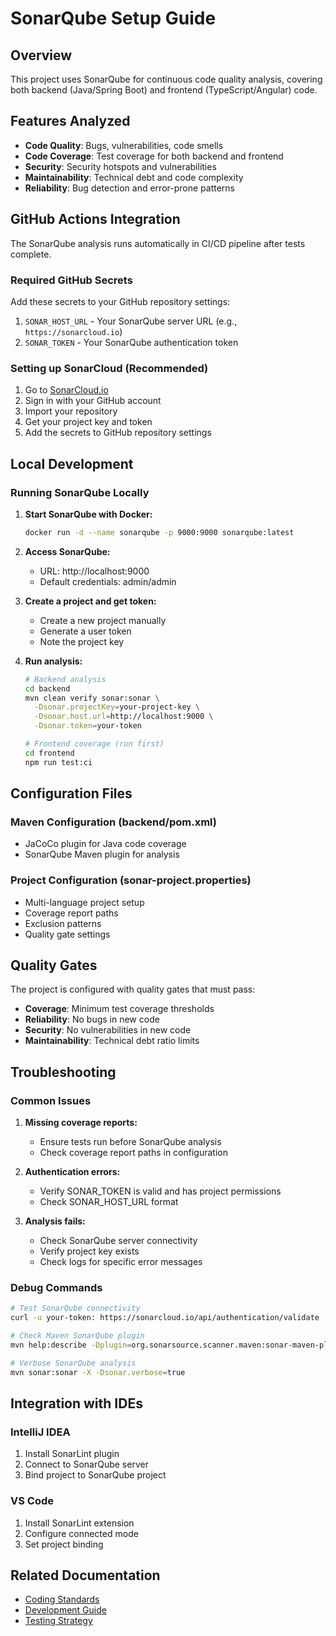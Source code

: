 # SonarQube Setup Guide

## Overview

This project uses SonarQube for continuous code quality analysis, covering both backend (Java/Spring Boot) and frontend (TypeScript/Angular) code.

## Features Analyzed

- **Code Quality**: Bugs, vulnerabilities, code smells
- **Code Coverage**: Test coverage for both backend and frontend
- **Security**: Security hotspots and vulnerabilities
- **Maintainability**: Technical debt and code complexity
- **Reliability**: Bug detection and error-prone patterns

## GitHub Actions Integration

The SonarQube analysis runs automatically in CI/CD pipeline after tests complete.

### Required GitHub Secrets

Add these secrets to your GitHub repository settings:

1. `SONAR_HOST_URL` - Your SonarQube server URL (e.g., `https://sonarcloud.io`)
2. `SONAR_TOKEN` - Your SonarQube authentication token

### Setting up SonarCloud (Recommended)

1. Go to [SonarCloud.io](https://sonarcloud.io)
2. Sign in with your GitHub account
3. Import your repository
4. Get your project key and token
5. Add the secrets to GitHub repository settings

## Local Development

### Running SonarQube Locally

1. **Start SonarQube with Docker:**
   ```bash
   docker run -d --name sonarqube -p 9000:9000 sonarqube:latest
   ```

2. **Access SonarQube:**
   - URL: http://localhost:9000
   - Default credentials: admin/admin

3. **Create a project and get token:**
   - Create a new project manually
   - Generate a user token
   - Note the project key

4. **Run analysis:**
   ```bash
   # Backend analysis
   cd backend
   mvn clean verify sonar:sonar \
     -Dsonar.projectKey=your-project-key \
     -Dsonar.host.url=http://localhost:9000 \
     -Dsonar.token=your-token

   # Frontend coverage (run first)
   cd frontend
   npm run test:ci
   ```

## Configuration Files

### Maven Configuration (backend/pom.xml)
- JaCoCo plugin for Java code coverage
- SonarQube Maven plugin for analysis

### Project Configuration (sonar-project.properties)
- Multi-language project setup
- Coverage report paths
- Exclusion patterns
- Quality gate settings

## Quality Gates

The project is configured with quality gates that must pass:
- **Coverage**: Minimum test coverage thresholds
- **Reliability**: No bugs in new code
- **Security**: No vulnerabilities in new code
- **Maintainability**: Technical debt ratio limits

## Troubleshooting

### Common Issues

1. **Missing coverage reports:**
   - Ensure tests run before SonarQube analysis
   - Check coverage report paths in configuration

2. **Authentication errors:**
   - Verify SONAR_TOKEN is valid and has project permissions
   - Check SONAR_HOST_URL format

3. **Analysis fails:**
   - Check SonarQube server connectivity
   - Verify project key exists
   - Check logs for specific error messages

### Debug Commands

```bash
# Test SonarQube connectivity
curl -u your-token: https://sonarcloud.io/api/authentication/validate

# Check Maven SonarQube plugin
mvn help:describe -Dplugin=org.sonarsource.scanner.maven:sonar-maven-plugin

# Verbose SonarQube analysis
mvn sonar:sonar -X -Dsonar.verbose=true
```

## Integration with IDEs

### IntelliJ IDEA
1. Install SonarLint plugin
2. Connect to SonarQube server
3. Bind project to SonarQube project

### VS Code
1. Install SonarLint extension
2. Configure connected mode
3. Set project binding

## Related Documentation
- [Coding Standards](coding-standards.md)
- [Development Guide](development.md)
- [Testing Strategy](../06-runtime/testing-strategy.md) 